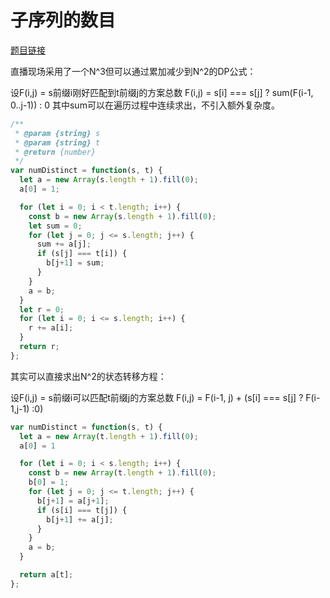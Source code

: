 # 子序列的数目

[题目链接](https://leetcode-cn.com/problems/21dk04/)

直播现场采用了一个N^3但可以通过累加减少到N^2的DP公式：

设F(i,j) = s前缀i刚好匹配到t前缀j的方案总数
F(i,j) = s[i] === s[j] ? sum(F(i-1, 0..j-1)) : 0
其中sum可以在遍历过程中连续求出，不引入额外复杂度。

```js
/**
 * @param {string} s
 * @param {string} t
 * @return {number}
 */
var numDistinct = function(s, t) {
  let a = new Array(s.length + 1).fill(0);
  a[0] = 1;

  for (let i = 0; i < t.length; i++) {
    const b = new Array(s.length + 1).fill(0);
    let sum = 0;
    for (let j = 0; j <= s.length; j++) {
      sum += a[j];
      if (s[j] === t[i]) {
        b[j+1] = sum;
      }
    }
    a = b;
  }
  let r = 0;
  for (let i = 0; i <= s.length; i++) {
    r += a[i];
  }
  return r;
};
```

其实可以直接求出N^2的状态转移方程：

设F(i,j) = s前缀i可以匹配t前缀j的方案总数
F(i,j) = F(i-1, j) + (s[i] === s[j] ? F(i-1,j-1) :0)

```js
var numDistinct = function(s, t) {
  let a = new Array(t.length + 1).fill(0);
  a[0] = 1

  for (let i = 0; i < s.length; i++) {
    const b = new Array(t.length + 1).fill(0);
    b[0] = 1;
    for (let j = 0; j <= t.length; j++) {
      b[j+1] = a[j+1];
      if (s[i] === t[j]) {
        b[j+1] += a[j];
      }
    }
    a = b;
  }

  return a[t];
};
```